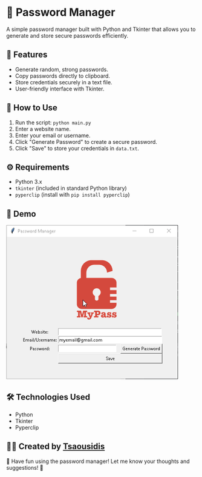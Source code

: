 # 🔑 Password Manager

A simple password manager built with Python and Tkinter that allows you to generate and store secure passwords efficiently.

## 📌 Features
- Generate random, strong passwords.
- Copy passwords directly to clipboard.
- Store credentials securely in a text file.
- User-friendly interface with Tkinter.

## 🚀 How to Use
1. Run the script: `python main.py`
2. Enter a website name.
3. Enter your email or username.
4. Click "Generate Password" to create a secure password.
5. Click "Save" to store your credentials in `data.txt`.

## ⚙️ Requirements
- Python 3.x
- `tkinter` (included in standard Python library)
- `pyperclip` (install with `pip install pyperclip`)

## 🎥 Demo
![Demo GIF](demo.gif)

## 🛠 Technologies Used
- Python
- Tkinter
- Pyperclip

## 👨‍💻 Created by [Tsaousidis](https://github.com/Tsaousidis)
🎉 Have fun using the password manager! Let me know your thoughts and suggestions! 🎉

